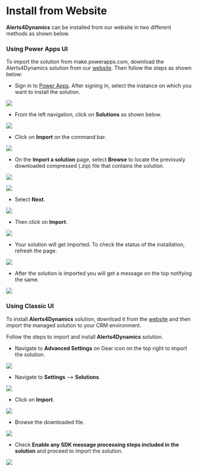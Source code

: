 # Install from Website

**Alerts4Dynamics** can be installed from our website in two different methods as shown below.

### Using Power Apps UI

To import the solution from make.powerapps.com, download the Alerts4Dynamics solution from our [website](https://www.inogic.com/product/productivity-apps/add-manage-schedule-notifications-alerts-4-dynamics-365-crm). Then follow the steps as shown below:

* Sign in to [Power Apps](https://make.powerapps.com/?utm\_source=padocs\&utm\_medium=linkinadoc\&utm\_campaign=referralsfromdoc). After signing in, select the instance on which you want to install the solution.

![](<../../.gitbook/assets/1 (48).png>)

* From the left navigation, click on **Solutions** as shown below.

![](<../../.gitbook/assets/2 (39).png>)

* Click on **Import** on the command bar.

![](<../../.gitbook/assets/3 (18).png>)

* &#x20;On the **Import a solution** page, select **Browse** to locate the previously downloaded compressed (.zip) file that contains the solution.

![](<../../.gitbook/assets/4 (18).png>)

![](<../../.gitbook/assets/5 (27).png>)

* Select **Next**.

![](<../../.gitbook/assets/6 (4).png>)

* Then click on **Import**.

![](<../../.gitbook/assets/7 (18).png>)

* Your solution will get imported. To check the status of the installation, refresh the page.

![](<../../.gitbook/assets/8 (10).png>)

* After the solution is imported you will get a message on the top notifying the same.&#x20;

![](<../../.gitbook/assets/9 (3).png>)

### Using Classic UI

To install **Alerts4Dynamics** solution, download it from the [website](https://www.inogic.com/product/productivity-apps/add-manage-schedule-notifications-alerts-4-dynamics-365-crm) and then import the managed solution to your CRM environment.&#x20;

Follow the steps to import and install **Alerts4Dynamics** solution.

* Navigate to **Advanced Settings** on Gear icon on the top right to import the solution.

![](<../../.gitbook/assets/a (5).png>)

* Navigate to **Settings** --> **Solutions**.

![](<../../.gitbook/assets/b (1).png>)

* Click on **Import**.

![](<../../.gitbook/assets/c (7).png>)

* Browse the downloaded file.

![](<../../.gitbook/assets/2020-09-30 09\_45\_48-Greenshot.png>)

* Check **Enable any SDK message processing steps included in the solution** and proceed to import the solution.

![](<../../.gitbook/assets/e (4).png>)

<figure><img src="../../.gitbook/assets/classic ui install.png" alt=""><figcaption></figcaption></figure>
